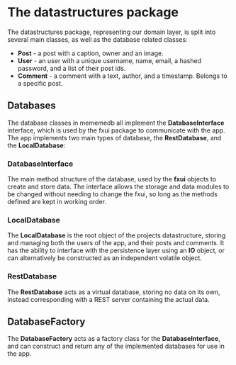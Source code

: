 # The datastructures package

The datastructures package, representing our domain layer, is split into several main classes, as well as the database related classes:

- **Post** - a post with a caption, owner and an image.
- **User** - an user with a unique username, name, email, a hashed password, and a list of their post ids.
- **Comment** - a comment with a text, author, and a timestamp. Belongs to a specific post.

## Databases

The database classes in mememedb all implement the **DatabaseInterface** interface, which is used by the fxui package to communicate with the app.
The app implements two main types of database, the **RestDatabase**, and the **LocalDatabase**:

### **DatabaseInterface**
The main method structure of the database, used by the **fxui** objects to create and store data.
The interface allows the storage and data modules to be changed without needing to change the fxui, so long as the methods defined are kept in working order.

### **LocalDatabase**
The **LocalDatabase** is the root object of the projects datastructure, storing and managing both the users of the app, and their posts and comments.
It has the ability to interface with the persistence layer using an **IO** object, or can alternatively be constructed as an independent volatile object.

### **RestDatabase**
The **RestDatabase** acts as a virtual database, storing no data on its own, instead corresponding with a REST server containing the actual data.

## **DatabaseFactory**
The **DatabaseFactory** acts as a factory class for the **DatabaseInterface**, and can construct and return any of the implemented databases for use in the app.